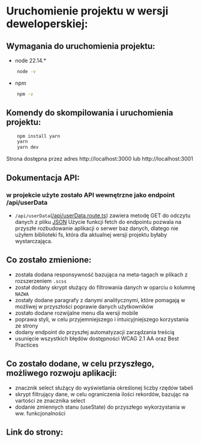 # Uruchomienie projektu w wersji deweloperskiej:
## Wymagania do uruchomienia projektu:
* node 22.14.*
```cmd
    node -v
```
* npm
```cmd
    npm -v
```
## Komendy do skompilowania i uruchomienia projektu:
```cmd
    npm install yarn
    yarn 
    yarn dev
 ```
 Strona dostępna przez adres http://localhost:3000 lub http://localhost:3001

 ## Dokumentacja API:
 ### w projekcie użyte zostało API wewnętrzne jako endpoint /api/userData
 * `/api/userData`([/api/userData.route.ts](src/app/api/userData/route.ts)) zawiera metodę GET do odczytu danych z pliku [JSON](src/data/data.json) 
 Użycie funkcji fetch do endpointu pozwala na przyszłe rozbudowanie aplikacji o serwer baz danych, dlatego nie użyłem biblioteki fs, która dla aktualnej wersji projektu byłaby wystarczająca.


 ## Co zostało zmienione:
 * została dodana responsywność bazująca na meta-tagach w plikach z rozszerzeniem `.scss`
 * został dodany skrypt służący do filtrowania danych w oparciu o kolumnę `NAZWA`
 * zostały dodane paragrafy z danymi analitycznymi, które pomagają w możliwej w przyszłości poprawie danych użytkowników
 * zostało dodane rozwijalne menu dla wersji mobile 
 * poprawa styli, w celu przyjemniejszego i intuicyjniejszego korzystania ze strony
 * dodany endpoint do przyszłej automatyzacji zarządzania treścią 
 * usunięcie wszystkich błędów dostępności WCAG 2.1 AA oraz Best Practices

 ## Co zostało dodane, w celu przyszłego, możliwego rozwoju aplikacji:
 * znacznik select służący do wyświetlania określonej liczby rzędów tabeli
 * skrypt filtrujący dane, w celu ograniczenia ilości rekordów, bazując na vartości ze znacznika select
 * dodanie zmiennych stanu (useState) do przyszłego wykorzystania w ww. funkcjonalności


 ## Link do strony:
 
